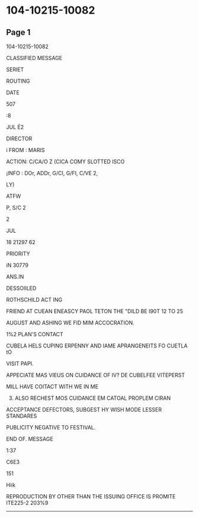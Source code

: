# 104-10215-10082

## Page 1

104-10215-10082

CLASSIFIED MESSAGE

SERIET

ROUTING

DATE

507

:8

JUL É2

DIRECTOR

i FROM : MARIS

ACTION: C/CA/O Z (CICA COMY SLOTTED ISCO

¡INFO : DOr, ADDr, G/CI, G/FI, C/VE 2,

LY)

ATFW

P, S/C 2

2

JUL

18 21297 62

PRIORITY

iN 30779

ANS.IN

DESSOIILED

ROTHSCHILD ACT ING

FRIEND AT CUEAN ENEASCY PAOL TETON THE "DILD BE I90T 12 TO 25

AUGUST AND ASHING WE FID MIM ACCOCRATION.

1%2 PLAN'S CONTACT

CUBELA HELS CUPING ERPENNY AND IAME APRANGENEITS FO CUETLA tO

VISIT PAPI.

APPECIATE MAS VIEUS ON CUIDANCE OF IV? DE CUBELFEE VITEPERST

MILL HAVE COITACT WITH WE IN ME

3. ALSO RECHEST MOS CUIDANCE EM CATOAL PROPLEM CIRAN

ACCEPTANCE DEFECTORS, SUBGEST HY WISH MODE LESSER STANDARES

PUBLICITY NEGATIVE TO FESTIVAL.

END OF. MESSAGE

1:37

C6E3

151

Hiik

REPRODUCTION BY OTHER THAN THE ISSUING OFFICE IS PROMITE ITE225-2 203%9

---

